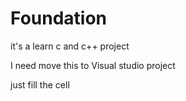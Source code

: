 # Foundation

it's a learn c and c++ project

I need move this to Visual studio project

just fill the cell
